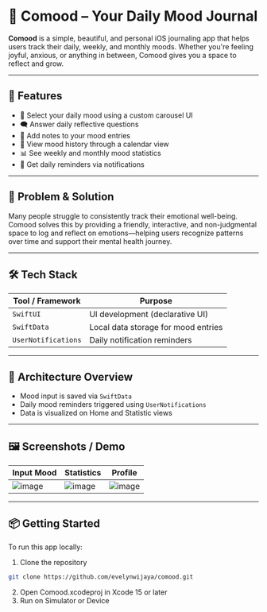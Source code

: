 # 📒 Comood – Your Daily Mood Journal

**Comood** is a simple, beautiful, and personal iOS journaling app that helps users track their daily, weekly, and monthly moods. Whether you're feeling joyful, anxious, or anything in between, Comood gives you a space to reflect and grow.

---

## 🌈 Features

- 🎡 Select your daily mood using a custom carousel UI
- 🗨️ Answer daily reflective questions
- 📝 Add notes to your mood entries
- 📆 View mood history through a calendar view
- 📊 See weekly and monthly mood statistics
- 🔔 Get daily reminders via notifications

---

## 🚧 Problem & Solution

Many people struggle to consistently track their emotional well-being. Comood solves this by providing a friendly, interactive, and non-judgmental space to log and reflect on emotions—helping users recognize patterns over time and support their mental health journey.

---

## 🛠️ Tech Stack

| Tool / Framework      | Purpose                              |
|-----------------------|--------------------------------------|
| `SwiftUI`             | UI development (declarative UI)      |
| `SwiftData`           | Local data storage for mood entries  |
| `UserNotifications`   | Daily notification reminders         |

---

## 🧩 Architecture Overview

- Mood input is saved via `SwiftData`
- Daily mood reminders triggered using `UserNotifications`
- Data is visualized on Home and Statistic views

---

## 🖼️ Screenshots / Demo

| Input Mood | Statistics | Profile |
|------------|------------|---------|
| ![image](https://github.com/user-attachments/assets/8562cc81-adb7-4318-b747-6bd819eb14ea) | ![image](https://github.com/user-attachments/assets/403ba074-6f4b-45da-beeb-8b9f2dd39de8) | ![image](https://github.com/user-attachments/assets/8e507e2b-792a-437a-b032-db8f2730e731) |

---

## 📦 Getting Started

To run this app locally:

1. Clone the repository  
```bash
git clone https://github.com/evelynwijaya/comood.git
```
2. Open Comood.xcodeproj in Xcode 15 or later
3. Run on Simulator or Device
